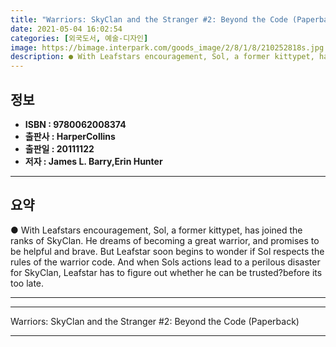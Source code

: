 ```yaml
---
title: "Warriors: SkyClan and the Stranger #2: Beyond the Code (Paperback)"
date: 2021-05-04 16:02:54
categories: [외국도서, 예술-디자인]
image: https://bimage.interpark.com/goods_image/2/8/1/8/210252818s.jpg
description: ● With Leafstars encouragement, Sol, a former kittypet, has joined the ranks of SkyClan. He dreams of becoming a great warrior, and promises to be helpful and
---
```


## **정보**

- **ISBN : 9780062008374**
- **출판사 : HarperCollins**
- **출판일 : 20111122**
- **저자 : James L. Barry,Erin Hunter**

------



## **요약**

●  With Leafstars encouragement, Sol, a former kittypet, has joined the ranks of SkyClan. He dreams of becoming a great warrior, and promises to be helpful and brave. But Leafstar soon begins to wonder if Sol respects the rules of the warrior code. And when Sols actions lead to a perilous disaster for SkyClan, Leafstar has to figure out whether he can be trusted?before its too late.

------



------


Warriors: SkyClan and the Stranger #2: Beyond the Code (Paperback) 

------


